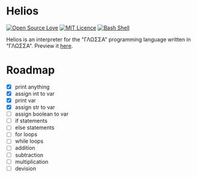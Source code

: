 # Helios
[![Open Source Love](https://badges.frapsoft.com/os/v1/open-source.svg?v=103)](https://github.com/ellerbrock/open-source-badges/)
[![MIT Licence](https://badges.frapsoft.com/os/mit/mit.png?v=103)](https://opensource.org/licenses/mit-license.php)
[![Bash Shell](https://badges.frapsoft.com/bash/v1/bash.png?v=103)](https://github.com/ellerbrock/open-source-badges/)

Helios is an interpreter for the "ΓΛΩΣΣΑ" programming language written in "ΓΛΩΣΣΑ".
Preview it [here](https://gloglossa.gr/).
# Roadmap
- [x] print anything
- [x] assign int to var
- [x] print var
- [x] assign str to var
- [ ] assign boolean to var
- [ ] if statements
- [ ] else statements
- [ ] for loops
- [ ] while loops
- [ ] addition
- [ ] subtraction
- [ ] multiplication
- [ ] devision
